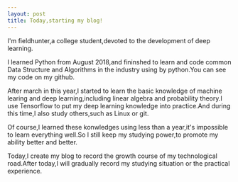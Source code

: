 ```yaml
---
layout: post
title: Today,starting my blog!
---
```


I'm fieldhunter,a college student,devoted to the development of deep learning.

I learned Python from August 2018,and fininshed to learn and code common Data Structure and Algorithms in the industry using by python.You can see my code on my github.

After march in this year,I started to learn the basic knowledge of machine learing and deep learning,including linear algebra and probability theory.I use Tensorflow to put my deep learning knowledge into practice.And during this time,I also study others,such as Linux or git.

Of course,I learned these konwledges using less than a year,it's impossible to learn everything well.So l still keep my studying power,to promote my ability better and better.

Today,I create my blog to record the growth course of my technological road.After today,I will gradually record my studying situation or the practical experience.
